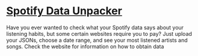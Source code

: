 # [Spotify Data Unpacker](https://spotify-data-unpacker.vercel.app/)

Have you ever wanted to check what your Spotify data says about your listening habits, but some certain websites require you to pay? Just upload your JSONs, choose a date range, and see your most listened artists and songs.
Check the website for information on how to obtain data